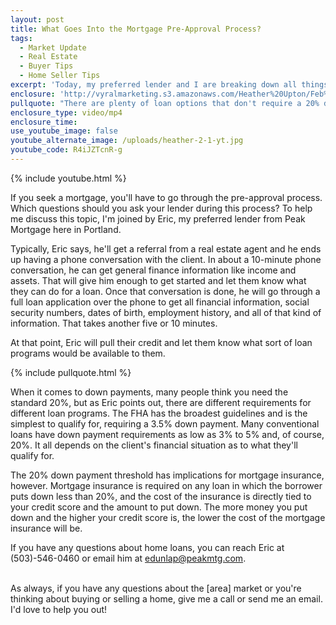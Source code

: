 ```yaml
---
layout: post
title: What Goes Into the Mortgage Pre-Approval Process?
tags:
  - Market Update
  - Real Estate
  - Buyer Tips
  - Home Seller Tips
excerpt: 'Today, my preferred lender and I are breaking down all things pre-approval when it comes to getting a home loan.'
enclosure: 'http://vyralmarketing.s3.amazonaws.com/Heather%20Upton/Feb%201.mp4'
pullquote: "There are plenty of loan options that don't require a 20% down payment."
enclosure_type: video/mp4
enclosure_time:
use_youtube_image: false
youtube_alternate_image: /uploads/heather-2-1-yt.jpg
youtube_code: R4iJZTcnR-g
---
```



{% include youtube.html %}

If you seek a mortgage, you'll have to go through the pre-approval process. Which questions should you ask your lender during this process? To help me discuss this topic, I'm joined by Eric, my preferred lender from Peak Mortgage here in Portland.

Typically, Eric says, he'll get a referral from a real estate agent and he ends up having a phone conversation with the client. In about a 10-minute phone conversation, he can get general finance information like income and assets. That will give him enough to get started and let them know what they can do for a loan. Once that conversation is done, he will go through a full loan application over the phone to get all financial information, social security numbers, dates of birth, employment history, and all of that kind of information. That takes another five or 10 minutes.

At that point, Eric will pull their credit and let them know what sort of loan programs would be available to them.

{% include pullquote.html %}

When it comes to down payments, many people think you need the standard 20%, but as Eric points out, there are different requirements for different loan programs. The FHA has the broadest guidelines and is the simplest to qualify for, requiring a 3.5% down payment. Many conventional loans have down payment requirements as low as 3% to 5% and, of course, 20%. It all depends on the client's financial situation as to what they'll qualify for.

The 20% down payment threshold has implications for mortgage insurance, however. Mortgage insurance is required on any loan in which the borrower puts down less than 20%, and the cost of the insurance is directly tied to your credit score and the amount to put down. The more money you put down and the higher your credit score is, the lower the cost of the mortgage insurance will be.

If you have any questions about home loans, you can reach Eric at (503)-546-0460 or email him at [edunlap@peakmtg.com](javascript:void(location.href='mailto:'+String.fromCharCode(101,100,117,110,108,97,112,64,112,101,97,107,109,116,103,46,99,111,109))).

<br>As always, if you have any questions about the [area] market or you're thinking about buying or selling a home, give me a call or send me an email. I'd love to help you out!